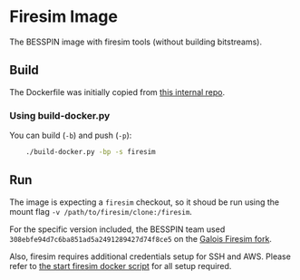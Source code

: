 # Firesim Image

The BESSPIN image with firesim tools (without building bitstreams).

## Build

The Dockerfile was initially copied from [this internal repo](https://gitlab-ext.galois.com/ssith/docker-tools/-/blob/develop/firesim/Dockerfile).

### Using build-docker.py

You can build (`-b`) and push (`-p`):
```bash
    ./build-docker.py -bp -s firesim
```

## Run

The image is expecting a `firesim` checkout, so it shoud be run using the mount flag `-v /path/to/firesim/clone:/firesim`.

For the specific version included, the BESSPIN team used `308ebfe94d7c6ba851ad5a2491289427d74f8ce5` on the [Galois Firesim fork](https://github.com/GaloisInc/BESSPIN-firesim).

Also, firesim requires additional credentials setup for SSH and AWS. Please refer to [the start firesim docker script](https://github.com/GaloisInc/BESSPIN-firesim/start_docker.sh) for all setup required.

